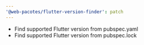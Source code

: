```yaml
---
'@web-pacotes/flutter-version-finder': patch
---
```


- Find supported Flutter version from pubspec.yaml
- Find supported Flutter version from pubspec.lock

